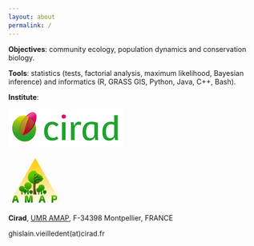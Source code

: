 ```yaml
---
layout: about
permalink: /
---
```


**Objectives**: community ecology, population dynamics and conservation biology.

**Tools**: statistics (tests, factorial analysis, maximum likelihood, Bayesian inference) and informatics (R, GRASS GIS, Python, Java, C++, Bash).

**Institute**:

[![logo-Cirad](/images/logos/logo-Cirad.png "Cirad")](https://www.cirad.fr/) 

[![logo-AMAP](/images/logos/logo-AMAP.png "AMAP")](http://amap-cirad.fr/) 

**Cirad**, [UMR AMAP](http://amap.cirad.fr/), F-34398 Montpellier, FRANCE

ghislain.vieilledent(at)cirad.fr
